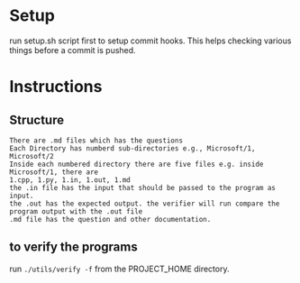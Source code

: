 # Setup
run setup.sh script first to setup commit hooks. This helps checking various things before a commit is pushed.

# Instructions

## Structure
```
There are .md files which has the questions
Each Directory has numberd sub-directories e.g., Microsoft/1, Microsoft/2
Inside each numbered directory there are five files e.g. inside Microsoft/1, there are
1.cpp, 1.py, 1.in, 1.out, 1.md
the .in file has the input that should be passed to the program as input.
the .out has the expected output. the verifier will run compare the program output with the .out file
.md file has the question and other documentation.
```

## to verify the programs
run `./utils/verify -f` from the PROJECT_HOME directory.
